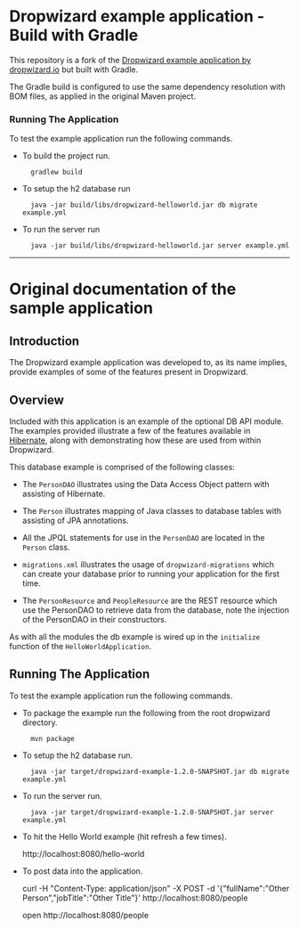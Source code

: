 # Dropwizard example application - Build with Gradle
This repository is a fork of the [Dropwizard example application by dropwizard.io](https://github.com/dropwizard/dropwizard/tree/release/1.1.x/dropwizard-example) but built with Gradle.

The Gradle build is configured to use the same dependency resolution with BOM files, as applied in the original Maven project.

### Running The Application

To test the example application run the following commands.

* To build the project run.

        gradlew build

* To setup the h2 database run

        java -jar build/libs/dropwizard-helloworld.jar db migrate example.yml

* To run the server run

        java -jar build/libs/dropwizard-helloworld.jar server example.yml

---
# Original documentation of the sample application
## Introduction

The Dropwizard example application was developed to, as its name implies, provide examples of some of the features
present in Dropwizard.

## Overview

Included with this application is an example of the optional DB API module. The examples provided illustrate a few of
the features available in [Hibernate](http://hibernate.org/), along with demonstrating how these are used from within
Dropwizard.

This database example is comprised of the following classes:

* The `PersonDAO` illustrates using the Data Access Object pattern with assisting of Hibernate.

* The `Person` illustrates mapping of Java classes to database tables with assisting of JPA annotations.

* All the JPQL statements for use in the `PersonDAO` are located in the `Person` class.

* `migrations.xml` illustrates the usage of `dropwizard-migrations` which can create your database prior to running
your application for the first time.

* The `PersonResource` and `PeopleResource` are the REST resource which use the PersonDAO to retrieve data from the database, note the injection
of the PersonDAO in their constructors.

As with all the modules the db example is wired up in the `initialize` function of the `HelloWorldApplication`.

## Running The Application

To test the example application run the following commands.

* To package the example run the following from the root dropwizard directory.

        mvn package

* To setup the h2 database run.

        java -jar target/dropwizard-example-1.2.0-SNAPSHOT.jar db migrate example.yml

* To run the server run.

        java -jar target/dropwizard-example-1.2.0-SNAPSHOT.jar server example.yml

* To hit the Hello World example (hit refresh a few times).

	http://localhost:8080/hello-world

* To post data into the application.

	curl -H "Content-Type: application/json" -X POST -d '{"fullName":"Other Person","jobTitle":"Other Title"}' http://localhost:8080/people
	
	open http://localhost:8080/people

